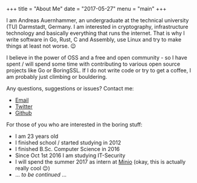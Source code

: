 +++
title = "About Me"
date = "2017-05-27"
menu = "main"
+++

I am Andreas Auernhammer, an undergraduate at the technical university (TU) Darmstadt, Germany. I am 
interested in cryptography, infrastructure technology and basically everything that runs the internet. 
That is why I write software in Go, Rust, C and Assembly, use Linux and try to make things at least not worse. :wink:

I believe in the power of OSS and a free and open community - so I have spent / will spend some time with contributing to various open source projects like Go or BoringSSL. 
If I do not write code or try to get a coffee, I am probably just climbing or bouldering.

Any questions, suggestions or issues? Contact me:

 - [Email](mailto:aead@mail.de)
 - [Twitter](https://twitter.com/_aead_) 
 - [Github](https://github.com/aead)

 For those of you who are interested in the boring stuff:
  
  - I am 23 years old
  - I finished school / started studying in 2012
  - I finished B.Sc. Computer Science in 2016
  - Since Oct 1st 2016 I am studying IT-Security
  - I will spend the summer 2017 as intern at [Minio](https://minio.io) (okay, this is actually really cool :wink:)
  - ... *to be continued* ... 